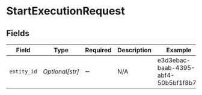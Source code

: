 # StartExecutionRequest


## Fields

| Field                                | Type                                 | Required                             | Description                          | Example                              |
| ------------------------------------ | ------------------------------------ | ------------------------------------ | ------------------------------------ | ------------------------------------ |
| `entity_id`                          | *Optional[str]*                      | :heavy_minus_sign:                   | N/A                                  | e3d3ebac-baab-4395-abf4-50b5bf1f8b74 |